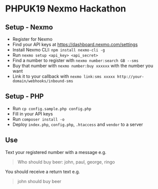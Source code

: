 # PHPUK19 Nexmo Hackathon

## Setup - Nexmo

* Register for Nexmo
* Find your API keys at https://dashboard.nexmo.com/settings
* Install Nexmo CLI: `npm install nexmo-cli -g`
* Run `nexmo setup <api_key> <api_secret>`
* Find a number to register with `nexmo number:search GB --sms`
* Buy that number with `nexmo number:buy xxxxxx` with the number you want
* Link it to your callback with `nexmo link:sms xxxxx http://your-domain/webhooks/inbound-sms`

## Setup - PHP

* Run `cp config.sample.php config.php`
* Fill in your API keys
* Run `composer install -o`
* Deploy `index.php`, `config.php`, `.htaccess` and `vendor` to a server

## Use

Text your registered number with a message e.g.

> Who should buy beer: john, paul, george, ringo

You should receive a return text e.g.

> john should buy beer
